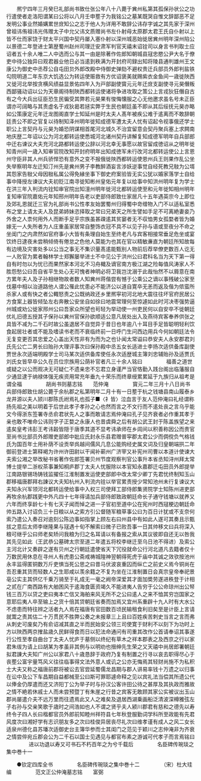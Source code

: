 <!-- { "loadSidebar": true } -->
　　熈宁四年三月癸巳礼部尚书致仕张公年八十八薨于兾州私第其孤保孙状公之功行遣使者走洛阳谓某曰公将以八月壬申塟子为我铭公之墓某既哭自惟文辞鄙恶不足发明公事业然婚媾累世庻知公之志于他人为详用不敢辞公讳存字诚之其先家于深州曾祖讳侑祖讳光伟赠太子中允父讳文质赠尚书左仆射母太原郡太君王氏自仆射以上皆不仕而家饶于财太平兴国中契丹屡入塞仆射以深州城恶始徙居兾州明年深州陷公以景德二年登进士第歴蜀州赵州司理迁安肃军判官天禧末诏铨司以身言书判取士应诏者五十余人唯二人中选而公与其一由是除著作佐郎知朝城县冦忠愍公尹大名于僚吏中待公独异曰观君器业他日必当逺到秩满为开封府司録出知将陵县通判雄州王文康公为御史中丞荐公自屯田贠外郎改殿中侍御史弹劾不避权贵迁兵部员外郎判盐铁勾院明道二年东京大饥选公为转运使赈救有方优诏褒美就赐紫衣金鱼间一歳徙陜西又徙河北举按贪横风绩益显景佑四年入为戸部副使寳元元年迁庻支副使寻元昊僭叛西鄙骚动诏以公为天章阁待制陜西都转运使诸将争进攻取之策公上言戎狄狂僭自古有之今大兵出征臣恐生民徧受其弊若元昊果有悛悔懐服之心无他邀求虽名号未正臣谓亦可阔略与其责虚名于戎狄曷若拯实弊于生民也朝廷虽不即从其后绥抚元昊亦略如公策康定元年迁龙图阁直学士知延州是时太夫人髙年被疾公难于逺离而不敢辞朝廷责公不即之官复以待制知泽州明年徙知成德军遭太夫人忧有诏起令视事俄还学士职公上言契丹与元昊为婚恐阴谋相首尾河北城久不治宜留意会契丹聚兵塞上求闗南地庆歴二年诏以公为河北都转运使悉城河北诸州契丹讲解复知成德军明年自兵部郎中迁右谏议大夫充河北路都转运使公辞以河北幸无事愿以故官留成徳诏从之明年徙知青州间一歳入知审官院改知开封府明年出知成徳军未行改河北都转运使公上言恩州守臣非其人州兵骄悍恐有意外之变不报俄徙陜西都转运使恩州兵王则果作乱公坐失举察明年左迁知汀州先是兾州男子李教醉酒妄言涉妖逆事觉自经死教兄敡为公壻其怨家告敡父母因敡私属公得免縁坐事下御史府案验皆无实公犹以婚家落学士自给事中降授左谏议大夫初贬江南寻徙知彬州皇佑元年复以给事中知洪州明年复为学士在洪三年入判流内铨知审官院出知澶州明年徙河北都转运使至和元年徙知相州明年复知审官院嘉佑元年知邢州明年告老以吏部侍郎致仕家居凡十五年遇英宗今上即位及郊礼恩就迁三官为礼部尚书公性孝友始罢蜀州归得蜀中竒缯物入门不以适私室悉布之堂上请太夫人及昆弟姉妹恣择取之常曰兄弟天之所生譬如手足不可离絶妻妾乃外舍之人柰何用外人而断手足乎宗族虽甚疎逺其贫窭者无不収恤男女孤婺者皆为婚嫁无一人失所者为人庄重虽家居常自整饰衣冠不具不以见子孙与语或至夜分不命之坐闺门之内肃然如官府事小大皆有条理自始生至终老凡与宾客相接常垂足危坐或宴饮终日逮夜未尝稍倾倚有倦怠之色他人莫能为也其在官以精敏亷直为朝廷所知故每有边境及灾害处多以公当之事无不集识量髙逺能甄别人物前后荐举僚吏数百人讫无一人败官为累者翰林学士郑獬屡举进士不中见公于洪州公曰君科名当为天下第一得自有时勿以为忧已而果然家本河北不习舟檝及谪官南方极江湖之险每值风涛家人不胜怨愁公曰吾自省平生处心无可愧者神明必将卫我岂沈溺于此哉怡然不以屑意在南方累年夫人及子孙相继物故者数人知兾州蒋偕尝有憾于公乘公之谪以事残破公家至伐墓中相以治道路他人谓公罹此忧患必不能济公以道自寛卒无恙而返及偕为侬蛮所杀家人或有快之者公輙怒责之公既纳政还乡里熈寜初河北地大震往往坏官府民居公方食案上器皆倾坠左右奔散公安坐自如徐曰地震常理何至惊遽如此时河决枣强势逼州城或劝公徙家邢州公曰吾家众所望也茍轻为举动使一州吏民何以自安卒不徙朝廷优礼旧德五授其子保孙以兾州官保孙欲顺适公意凡居处出入及燕待宾客奉养供张之具皆不减为二千石时故公虽退居不自觉异于昔日也年逾八十耳目手足皆聪明轻利饮食起居壮者或不能及嗜读书老而不衰临终前一日呼门生问西边用兵今何如朝廷法令无复变更否其忠爱之心盖出天性非有为而为之也讣闻太常谥曰恭安夫人永安郡君刘氏先公亡二男长曰贻孙大理评事次曰保孙殿中丞五女长适进士李扬次适供备库副使贾世永次适端明殿学士司马某次适供备库使任永次适歴城主簿刘忠辅贻孙及适贾氏刘氏女皆早卒公久在员位宗族用公荫补官者凡三十余人铭曰
　　
　　福善之道世或疑之以公而观决无可疑仁不遗亲忠不忘君立身谨严当官恪勤入践台阁出临藩服自少通显逮于纳禄体强无疾资用常充年垂九十荣乐而终章绶累累延于九族归从祖考是谓全福
　　
　　胡尚书则墓志铭　　范仲淹
　　
　　寳元二年三月十八日尚书兵部侍郎致仕胡公薨于余杭郡之私第明年二月十有一日塟于杭之钱塘县南山履泰乡龙井源以夫人颕川郡陈氏祔焉礼也孤子■〈礻皆〉泣血言于友人范仲淹曰礼经谓称扬先祖之美以明着于后世此孝子孝孙之心也然而言之不文行而不逺处丧之言乌乎能文今得浙东签署寺丞俞君状先人之事而敢请志焉仲淹曰孔子见齐衰者必作重其孝于亲也敢不唯命公讳则字子正婺之永康人也昔虞舜之后有胡公武王封于陈盖族望之来逺矣皇考讳彭王考讳榖皆隠于唐季其道不显考讳承师在乡闾间以积善称因公而贵官至尚书比部员外郎赠吏部郎中妣应氏封永乐县君赠普寜郡太君公少而倜傥负气格钱氏为国百年士用补荫不设贡举呉越间儒风几息公能购经史属文词及归皇朝端拱二年御前登进士第释褐为许州许田尉以干闻补蕲州广济宰又补宪州司曹以本道计使谏大夫索公湘之举改秘书省著作佐郎签署贝州节度观察判官公事升本省丞知浔州拜太常博士提举二浙权茶事兼知桐庐郡丁太夫人忧服除以本官知永嘉郡迁屯田员外郎提举江南路银锡场铸钱监擢任江淮制置发运使吏部郎中改太常少卿丁先君忧终制知玉山郡移福唐郡拜右諌议大夫知杭州入判流内铨以举官累责授少常知池州未行复谏议大夫知永兴军领河北都转运使给事中入权三司使拜工部侍郎集贤院学士知陈州进吏部再牧余杭郡践更中外凡四十七年得请加兵部侍郎致政朝廷命长子通守钱塘以就养又六年而终享龄七十有七天子闻而悼之进一子官初至道中公在宪州时西冦梗边朝廷命帅五路入讨诏负三十日粮以从之索方引公督随军粮草事公曰为百日计犹或不支奈何索乃遣公入奏召对逾刻公陈边事如指掌上顾左右曰州县中有如此人遂可其奏且示甄拔之意后太师李继隆果与冦遇十旬不解索曰微子已败吾事一日其帅移文曰兵将深入粮可继乎公曰师老矣矫问我粮为归之名耳请以有备报之索从其议彼即自还无以咎我其先见如此（王武恭公墓碑太宗至道二年遣五将校李继迁至乌日池不得进）及索公主河北计又奏辟之遂有贝州之行朝廷遣使省天下冗役就命公行河北道凡去籍者仅十万数民用休息在寻州人有虎患公斋戒祷城隍神翌朝得死虎于庙中其诚之效欤按池州永丰监得匿铜数万斤吏惧当死公思之曰昔马伏波哀重囚而纵亡之前史义焉今铜尚在吾忍重其货而轻数人之生耶咸以羡余籍之不复为坐在江淮制置日会真宗皇帝奉祀景亳公实主其供亿千乗万骑至于礼成无一毫之阙帝深爱其才面加奬劳遂进秩登于计相之贰在广南西路有大舶困风于逺海食匮资竭久不能进夷人告穷于公公命琼州出公帑钱三百万以贷之吏曰夷本亡信又海舶来风无所不之公曰逺人之来不恤其穷岂国家之意耶后夷人卒至输上之货十倍其贷朝廷省奏而加焉又宜州系重辟十九人时有大水公不虑患而特往辨之活者九人焉在福唐有官田数百顷民输租食利旧矣至是计臣上言请就鬻之责其估二十万贯民不胜弊公奏之未报章三上且曰百姓疾苦刺史当言之言而弗从刺史可废矣乃有俞诏减其直之半而民始安公领三司使寛于财利不以刻下为功时上方以陜西两京搉盐歳久民鲜得食而日以犯法命通问有司重其改作公首请奉诏其事遂行公性至孝自曲台丁太夫人忧庐于墓侧以终纪有草木之祥本郡表之及西京之行以家君朱绂为请上曰胡某为孝虽非其例与以明劝也搢绅先生荣之又天禧中尚居郎署朝廷拟君諌大夫知广州公以家君八十歳恳辞于政府乃复有制置之行寻以哀去职得尽心于丧塟公富宇量笃风义往往临事得文法外意人或讥之公亦无悔焉其轻财尚施不为私积士大夫又称之福唐前郡将被讼去官尝延蜀儒龙昌期与郡人讲易率钱十万遗之以归事在讼中及公下车昌期自益都械至公曰斯可罪耶遽命释之见以宾礼法当偿其所遗公代以俸金仍厚遣而还又济阳丁公为举子时与孙汉公客许田公待之甚厚及其执政而雅故之情不絶若休戚士人而未尝预暨丁有朱崖之行昔之宾客无敢顾其家公实被议出玉山郡尚屡遣介夫不远万里而往遗焉此又人之难矣及退居西湖乗画船泛清波深樽雅弦左子右孙与交亲笑歌于歳时之间浩如也人不谓之贤乎夫人颍川郡君有慈和之德先以寿终令子四人长曰楷都官员外郎前知睦州祥符县七年秋登服勤词学科所至政能有先君风度次曰湘好学有志识朋友多之次曰桂俊异居丧尽礼次曰维孝谨有成人之风二女长适泉州德化县苏璠次适御史台主簿华参而士其闺门之范见于颖川之志仲淹非为齐衰之情尝倅宛丘郡会公为二千石以国士见遇见与都官布素之游诚可代孝子而言焉铭曰
　　
　　进以功退以寿又可书石不朽百年之为兮千载后
　　
　　名臣碑传琬琰之集中巻十一
　　

　　●钦定四库全书
　　
　　名臣碑传琬琰之集中巻十二
　　
　　（宋）杜大珪 编
　　
　　范文正公仲淹墓志铭　　富弼
　　
